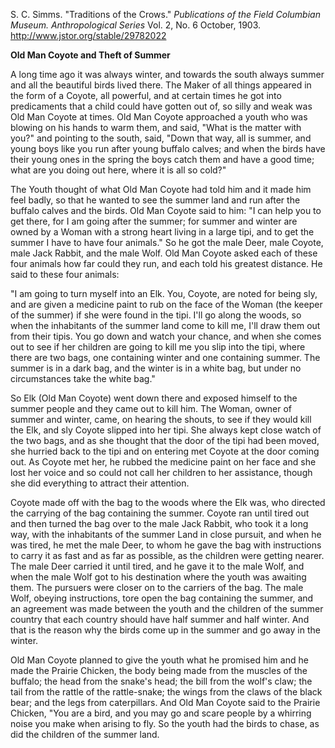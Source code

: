 S. C. Simms. "Traditions of the Crows." *Publications of the Field Columbian Museum. Anthropological Series* Vol. 2, No. 6 October, 1903. http://www.jstor.org/stable/29782022 

**Old Man Coyote and Theft of Summer**

A long time ago it was always winter, and towards the south always summer and all the beautiful birds lived there. The Maker of all things appeared in the form of a Coyote, all powerful, and at certain times he got into predicaments that a child could have gotten out of, so silly and weak was Old Man Coyote at times. Old Man Coyote approached a youth who was blowing on his hands to warm them, and said, "What is the matter with you?" and pointing to the south, said, "Down that way, all is summer, and young boys like you run after young buffalo calves; and when the birds have their young ones in the spring the boys catch them and have a good time; what are you doing out here, where it is all so cold?"  

The Youth thought of what Old Man Coyote had told him and it made him feel badly, so that he wanted to see the summer land and run after the buffalo calves and the birds. Old Man Coyote said to him: "I can help you to get there, for I am going after the summer; for summer and winter are owned by a Woman with a strong heart living in a large tipi, and to get the summer I have to have four animals." So he got the male Deer, male Coyote, male Jack Rabbit, and the male Wolf. Old Man Coyote asked each of these four animals how far could they run, and each told his greatest distance. He said to these four animals:

"I am going to turn myself into an Elk. You, Coyote, are noted for being sly, and are given a medicine paint to rub on the face of the Woman (the keeper of the summer) if she were found in the tipi. I'll go along the woods, so when the inhabitants of the summer land come to kill me, I'll draw them out from their tipis. You go down and watch your chance, and when she comes out to see if her children are going to kill me you slip into the tipi, where there are two bags, one containing winter and one containing summer. The summer is in a dark bag, and the winter is in a white bag, but under no circumstances take the white bag." 

So Elk (Old Man Coyote) went down there and exposed himself to the summer people and they came out to kill him. The Woman, owner of summer and winter, came, on hearing the shouts, to see if they would kill the Elk, and sly Coyote slipped into her tipi. She always kept close watch of the two bags, and as she thought that the door of the tipi had been moved, she hurried back to the tipi and on entering met Coyote at the door coming out. As Coyote met her, he rubbed the medicine paint on her face and she lost her voice and so could not call her children to her assistance, though she did everything to attract their attention.

Coyote made off with the bag to the woods where the Elk was, who directed the carrying of the bag containing the summer. Coyote ran until tired out and then turned the bag over to the male Jack Rabbit, who took it a long way, with the inhabitants of the summer Land in close pursuit, and when he was tired, he met the male Deer, to whom he gave the bag with instructions to carry it as fast and as far as possible, as the children were getting nearer. The male Deer carried it until tired, and he gave it to the male Wolf, and when the male Wolf got to his destination where the youth was awaiting them. The pursuers were closer on to the carriers of the bag. The male Wolf, obeying instructions, tore open the bag containing the summer, and an agreement was made between the youth and the children of the summer country that each country should have half summer and half winter. And that is the reason why the birds come up in the summer and go away in the winter. 

Old Man Coyote planned to give the youth what he promised him and he made the Prairie Chicken, the body being made from the muscles of the buffalo; the head from the snake's head; the bill from the wolf's claw; the tail from the rattle of the rattle-snake; the wings from the claws of the black bear; and the legs from caterpillars. And Old Man Coyote said to the Prairie Chicken, "You are a bird, and you may go and scare people by a whirring noise you make when arising to fly. So the youth had the birds to chase, as did the children of the summer land. 
